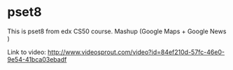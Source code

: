 # pset8
This is pset8 from edx CS50 course. Mashup (Google Maps + Google News )


Link to video:
  http://www.videosprout.com/video?id=84ef210d-57fc-46e0-9e54-41bca03ebadf

